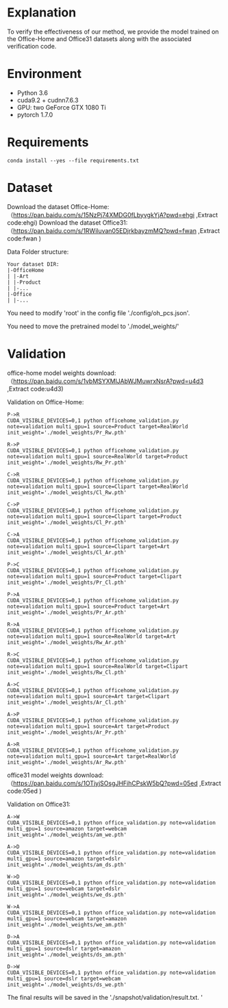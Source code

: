 # Explanation
To verify the effectiveness of our method, we provide the model trained on the Office-Home and Office31 datasets along with the associated verification code. 
# Environment
- Python 3.6
- cuda9.2 + cudnn7.6.3
- GPU: two GeForce GTX 1080 Ti 
- pytorch 1.7.0

# Requirements
    conda install --yes --file requirements.txt

# Dataset

Download the dataset Office-Home:（https://pan.baidu.com/s/15NzPj74XMDG0fLbyvgkYjA?pwd=ehgi  ,Extract code:ehgi)
Download the dataset Office31:（https://pan.baidu.com/s/1RWiluvan05EDjrkbayzmMQ?pwd=fwan   ,Extract code:fwan )

Data Folder structure: 
```
Your dataset DIR:
|-OfficeHome
| |-Art
| |-Product
| |-...
|-Office
| |-...
```
You need to modify 'root' in the config file './config/oh_pcs.json'.

You need to move the pretrained model to './model_weights/'

# Validation
office-home model weights download: （https://pan.baidu.com/s/1vbMSYXMlJAbWJMuwrxNsrA?pwd=u4d3 ,Extract code:u4d3)

Validation on Office-Home: 

```
P->R
CUDA_VISIBLE_DEVICES=0,1 python officehome_validation.py note=validation multi_gpu=1 source=Product target=RealWorld init_weight='./model_weights/Pr_Rw.pth' 

R->P
CUDA_VISIBLE_DEVICES=0,1 python officehome_validation.py note=validation multi_gpu=1 source=RealWorld target=Product init_weight='./model_weights/Rw_Pr.pth' 

C->R
CUDA_VISIBLE_DEVICES=0,1 python officehome_validation.py note=validation multi_gpu=1 source=Clipart target=RealWorld init_weight='./model_weights/Cl_Rw.pth' 

C->P
CUDA_VISIBLE_DEVICES=0,1 python officehome_validation.py note=validation multi_gpu=1 source=Clipart target=Product init_weight='./model_weights/Cl_Pr.pth' 

C->A
CUDA_VISIBLE_DEVICES=0,1 python officehome_validation.py note=validation multi_gpu=1 source=Clipart target=Art init_weight='./model_weights/Cl_Ar.pth' 

P->C
CUDA_VISIBLE_DEVICES=0,1 python officehome_validation.py note=validation multi_gpu=1 source=Product target=Clipart init_weight='./model_weights/Pr_Cl.pth' 

P->A
CUDA_VISIBLE_DEVICES=0,1 python officehome_validation.py note=validation multi_gpu=1 source=Product target=Art init_weight='./model_weights/Pr_Ar.pth' 

R->A
CUDA_VISIBLE_DEVICES=0,1 python officehome_validation.py note=validation multi_gpu=1 source=RealWorld target=Art init_weight='./model_weights/Rw_Ar.pth'

R->C
CUDA_VISIBLE_DEVICES=0,1 python officehome_validation.py note=validation multi_gpu=1 source=RealWorld target=Clipart init_weight='./model_weights/Rw_Cl.pth'

A->C
CUDA_VISIBLE_DEVICES=0,1 python officehome_validation.py note=validation multi_gpu=1 source=Art target=Clipart init_weight='./model_weights/Ar_Cl.pth' 

A->P
CUDA_VISIBLE_DEVICES=0,1 python officehome_validation.py note=validation multi_gpu=1 source=Art target=Product init_weight='./model_weights/Ar_Pr.pth'

A->R
CUDA_VISIBLE_DEVICES=0,1 python officehome_validation.py note=validation multi_gpu=1 source=Art target=RealWorld init_weight='./model_weights/Ar_Rw.pth' 

```

office31 model weights download: （https://pan.baidu.com/s/1OTjyjSOsgJHFihCPskW5bQ?pwd=05ed ,Extract code:05ed )

Validation on Office31:


```
A->W
CUDA_VISIBLE_DEVICES=0,1 python office_validation.py note=validation multi_gpu=1 source=amazon target=webcam init_weight='./model_weights/am_we.pth' 

A->D
CUDA_VISIBLE_DEVICES=0,1 python office_validation.py note=validation multi_gpu=1 source=amazon target=dslr init_weight='./model_weights/am_ds.pth' 

W->D
CUDA_VISIBLE_DEVICES=0,1 python office_validation.py note=validation multi_gpu=1 source=webcam target=dslr init_weight='./model_weights/we_ds.pth' 

W->A
CUDA_VISIBLE_DEVICES=0,1 python office_validation.py note=validation multi_gpu=1 source=webcam target=amazon init_weight='./model_weights/we_am.pth' 

D->A
CUDA_VISIBLE_DEVICES=0,1 python office_validation.py note=validation multi_gpu=1 source=dslr target=amazon init_weight='./model_weights/ds_am.pth' 

D->W
CUDA_VISIBLE_DEVICES=0,1 python office_validation.py note=validation multi_gpu=1 source=dslr target=webcam init_weight='./model_weights/ds_we.pth' 

```


The final results  will be saved in the './snapshot/validation/result.txt. '


